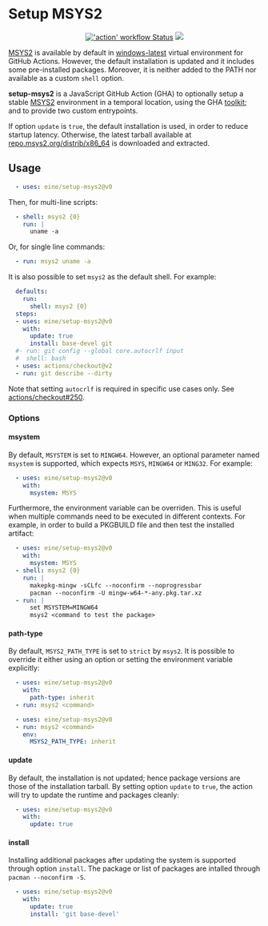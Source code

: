 # Setup MSYS2

<p align="center">
  <a title="'action' workflow Status" href="https://github.com/eine/setup-msys2/actions?query=workflow%3Aaction"><img alt="'action' workflow Status" src="https://img.shields.io/github/workflow/status/eine/setup-msys2/action?longCache=true&style=flat-square&label=action&logo=github"></a><!--
  -->
  <a title="Dependency Status" href="https://david-dm.org/eine/setup-msys2"><img src="https://img.shields.io/david/eine/setup-msys2.svg?longCache=true&style=flat-square&label=deps&logo=npm"></a>
</p>

[MSYS2](https://www.msys2.org/) is available by default in [windows-latest](https://github.com/actions/virtual-environments/blob/master/images/win/Windows2019-Readme.md#msys2) virtual environment for GitHub Actions. However, the default installation is updated and it includes some pre-installed packages. Moreover, it is neither added to the PATH nor available as a custom `shell` option.

**setup-msys2** is a JavaScript GitHub Action (GHA) to optionally setup a stable [MSYS2](https://www.msys2.org/) environment in a temporal location, using the GHA [toolkit](https://github.com/actions/toolkit); and to provide two custom entrypoints.

If option `update` is `true`, the default installation is used, in order to reduce startup latency. Otherwise, the latest tarball available at [repo.msys2.org/distrib/x86_64](http://repo.msys2.org/distrib/x86_64/) is downloaded and extracted.

## Usage

```yaml
  - uses: eine/setup-msys2@v0
```

Then, for multi-line scripts:

```yaml
  - shell: msys2 {0}
    run: |
      uname -a
```

Or, for single line commands:

```yaml
  - run: msys2 uname -a
```

It is also possible to set `msys2` as the default shell. For example:

```yaml
  defaults:
    run:
      shell: msys2 {0}
  steps:
  - uses: eine/setup-msys2@v0
    with:
      update: true
      install: base-devel git
  #- run: git config --global core.autocrlf input
  #  shell: bash
  - uses: actions/checkout@v2
  - run: git describe --dirty
```

Note that setting `autocrlf` is required in specific use cases only. See [actions/checkout#250](https://github.com/actions/checkout/issues/250).

### Options

#### msystem

By default, `MSYSTEM` is set to `MINGW64`. However, an optional parameter named `msystem` is supported, which expects `MSYS`, `MINGW64` or `MING32`. For example:

```yaml
  - uses: eine/setup-msys2@v0
    with:
      msystem: MSYS
```

Furthermore, the environment variable can be overriden. This is useful when multiple commands need to be executed in different contexts. For example, in order to build a PKGBUILD file and then test the installed artifact:

```yaml
  - uses: eine/setup-msys2@v0
    with:
      msystem: MSYS
  - shell: msys2 {0}
    run: |
      makepkg-mingw -sCLfc --noconfirm --noprogressbar
      pacman --noconfirm -U mingw-w64-*-any.pkg.tar.xz
  - run: |
      set MSYSTEM=MINGW64
      msys2 <command to test the package>
```

#### path-type

By default, `MSYS2_PATH_TYPE` is set to `strict` by `msys2`. It is possible to override it either using an option or setting the environment variable explicitly:

```yaml
  - uses: eine/setup-msys2@v0
    with:
      path-type: inherit
  - run: msys2 <command>
```

```yaml
  - uses: eine/setup-msys2@v0
  - run: msys2 <command>
    env:
      MSYS2_PATH_TYPE: inherit
```

#### update

By default, the installation is not updated; hence package versions are those of the installation tarball. By setting option `update` to `true`, the action will try to update the runtime and packages cleanly:

```yaml
  - uses: eine/setup-msys2@v0
    with:
      update: true
```

#### install

Installing additional packages after updating the system is supported through option `install`. The package or list of packages are intalled through `pacman --noconfirm -S`.

```yaml
  - uses: eine/setup-msys2@v0
    with:
      update: true
      install: 'git base-devel'
```
